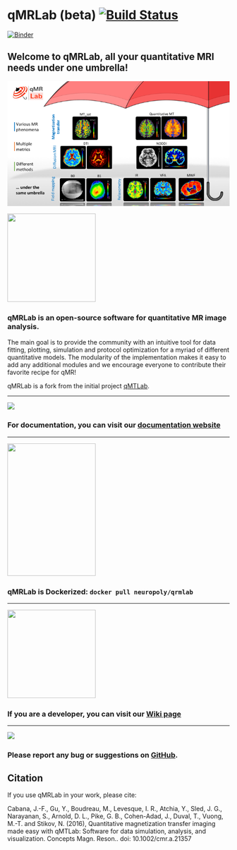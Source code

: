 # qMRLab (beta) [![Build Status](https://travis-ci.org/neuropoly/qMRLab.svg?branch=master)](https://travis-ci.org/neuropoly/qMRLab)
[![Binder](https://mybinder.org/badge.svg)](https://mybinder.org/v2/gh/neuropoly/qMRLab/bids?filepath=qMRLab/mt_sat_example.ipynb)


## Welcome to qMRLab, all your quantitative MRI needs under one umbrella!

[<img src="qMRLab-intro.png" width="1000">](https://www.youtube.com/watch?v=-yrbtCYDorI)

[<img src="https://image.flaticon.com/icons/svg/504/504197.svg" width="200" height="200">](https://www.neuro.polymtl.ca/home)

### qMRLab is an open-source software for quantitative MR image analysis. 

The main goal is to provide the community with an intuitive tool for data fitting, plotting, simulation and protocol optimization for a myriad of different quantitative models.
The modularity of the implementation makes it easy to add any additional modules and we encourage everyone to contribute their favorite recipe for qMR!

qMRLab is a fork from the initial project [qMTLab](https://github.com/neuropoly/qMTLab).  
***
[![](https://media.readthedocs.com/corporate/img/header-logo.png)](http://qmrlab.readthedocs.io/)

### For **documentation**, you can visit our [documentation website](http://qmrlab.readthedocs.io/)

***
[<img src="https://github.com/agahkarakuzu/agahkarakuzu.github.io/blob/master/dockerqMR.png?raw=true" width="200" height="300">](https://hub.docker.com/r/neuropoly/qmrlab/)

### qMRLab is Dockerized: `docker pull neuropoly/qrmlab`
***

[<img src="https://image.flaticon.com/icons/svg/249/249168.svg" width="200" height="200">](https://github.com/neuropoly/qMRLab/wiki)


### If you are a developer, you can visit our [Wiki page](https://github.com/neuropoly/qMRLab/wiki) 

***
[![](https://leantesting.com/wp-content/uploads/2015/04/logo-email-e1430168687881.png)](https://github.com/neuropoly/qMRLab/issues)

### Please report any bug or suggestions on [GitHub](https://github.com/neuropoly/qMRLab/issues).
    

## Citation

If you use qMRLab in your work, please cite:

Cabana, J.-F., Gu, Y., Boudreau, M., Levesque, I. R., Atchia, Y., Sled, J. G., Narayanan, S., Arnold, D. L., Pike, G. B., Cohen-Adad, J., Duval, T., Vuong, M.-T. and Stikov, N. (2016), Quantitative magnetization transfer imaging made easy with qMTLab: Software for data simulation, analysis, and visualization. Concepts Magn. Reson.. doi: 10.1002/cmr.a.21357

